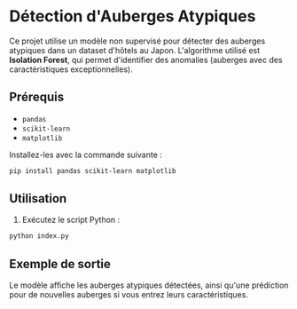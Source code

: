 # Détection d'Auberges Atypiques

Ce projet utilise un modèle non supervisé pour détecter des auberges atypiques dans un dataset d'hôtels au Japon. L'algorithme utilisé est **Isolation Forest**, qui permet d'identifier des anomalies (auberges avec des caractéristiques exceptionnelles).

## Prérequis

- `pandas`
- `scikit-learn`
- `matplotlib`

Installez-les avec la commande suivante :

```bash
pip install pandas scikit-learn matplotlib
```

## Utilisation

1. Exécutez le script Python :

```bash
python index.py
```

## Exemple de sortie

Le modèle affiche les auberges atypiques détectées, ainsi qu'une prédiction pour de nouvelles auberges si vous entrez leurs caractéristiques.

